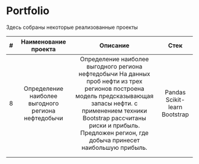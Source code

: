 # Portfolio

Здесь собраны некоторые реализованные проекты

| # |              **Наименование проекта**              |                                                                                                                          **Описание**                                                                                                                          |            **Стек**           |
|---|:--------------------------------------------------:|:--------------------------------------------------------------------------------------------------------------------------------------------------------------------------------------------------------------------------------------------------------------:|:-----------------------------:|
| 8 | Определение наиболее выгодного региона нефтедобычи | Определение наиболее выгодного региона нефтедобычи На данных проб нефти из трех регионов построена модель предсказывающая запасы нефти. с применением техники Bootstrap рассчитаны риски и прибыль. Предложен регион, где добыча принесет наибольшую прибыль.  | Pandas Scikit-learn Bootstrap |
|   |                                                    |                                                                                                                                                                                                                                                                |                               |
|   |                                                    |                                                                                                                                                                                                                                                                |                               |